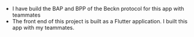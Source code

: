 - I have build the BAP and BPP of the Beckn protocol for this app with teammates
- The front end of this project is built as a Flutter application. I built this app with my teammates.
